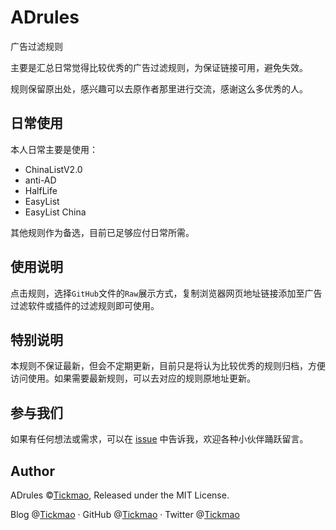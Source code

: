 # ADrules
广告过滤规则

主要是汇总日常觉得比较优秀的广告过滤规则，为保证链接可用，避免失效。

规则保留原出处，感兴趣可以去原作者那里进行交流，感谢这么多优秀的人。

## 日常使用

本人日常主要是使用：

- ChinaListV2.0
- anti-AD
- HalfLife
- EasyList
- EasyList China

其他规则作为备选，目前已足够应付日常所需。

## 使用说明

点击规则，选择`GitHub`文件的`Raw`展示方式，复制浏览器网页地址链接添加至广告过滤软件或插件的过滤规则即可使用。

## 特别说明

本规则不保证最新，但会不定期更新，目前只是将认为比较优秀的规则归档，方便访问使用。如果需要最新规则，可以去对应的规则原地址更新。

## 参与我们

如果有任何想法或需求，可以在 [issue](https://github.com/tickmao/ADrules/issues) 中告诉我，欢迎各种小伙伴踊跃留言。

## Author

ADrules ©[Tickmao](https://www.tickmao.com), Released under the MIT License.

Blog @[Tickmao](https://www.tickmao.com) · GitHub @[Tickmao](https://github.com/tickmao) · Twitter @[Tickmao](https://twitter.com/Tick_puppet)